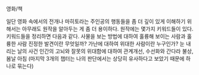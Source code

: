 영화/책

일단 영화 속에서의 전개나 마히토라는 주인공의 행동들을 좀 더 깊이 있게 이해하기 위해서는 아무래도 원작을 알아두는 게 좀 더 용이하다.
원작에는 몇가지 키워드들이 있다. 키워드들을 정리하면 다음과 같다.
	사물을 보는 방법에 대하여
	훌륭해 보이는 사람과 훌륭한 사람
	진정한 발견이란 무엇일까?
	가난에 대하여
	위대한 사람이란 누구인가?
	눈 내리는 날의 사건
	인간의 고뇌와 잘못의 위대함에 대하여
	관계개선, 수선화와 간다라 불상, 봄날 아침
(마지막 3개의 챕터는 나의 판단에서는 상당히 유사하다고 보았기 때문에 하나로 묶는다)

